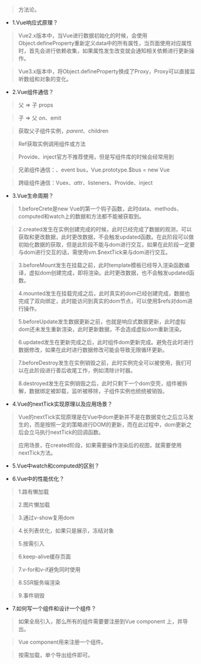 >方法论。

- 1.Vue响应式原理？

>Vue2.x版本中，当Vue进行数据初始化的时候，会使用Object.defineProperty重新定义data中的所有属性，当页面使用对应属性时，首先会进行依赖收集，如果属性发生改变就会通知相关依赖进行更新操作。

>Vue3.x版本中，将Object.defineProperty换成了Proxy，Proxy可以直接监听数组和对象的变化。

- 2.Vue组件通信？

>父 => 子 props

>子 => 父 $on、$emit

>获取父子组件实例，$parent、$children

>Ref获取实例调用组件或方法

>Provide、inject官方不推荐使用，但是写组件库的时候会经常用到

>兄弟组件通信：、event bus，Vue.prototype.$bus = new Vue

>跨级组件通信：Vuex、$attr、$listeners、Provide、inject

- 3.Vue生命周期？

>1.beforeCrete是new Vue的第一个钩子函数，此时data、methods、computed和watch上的数据和方法都不能被获取到。

>2.created发生在实例创建完成的时候，此时已经完成了数据的观测，可以获取和更改数据，此时更改数据，不会触发updated函数。在此阶段可以做初始化数据的获取，但是此阶段不能与dom进行交互，如果在此阶段一定要与dom进行交互的话，需使用vm.$nextTick来与dom进行交互。

>3.beforeMount发生在挂载之前，此时template模板已经导入渲染函数编译，虚拟dom创建完成，即将渲染。此时更改数据，也不会触发updated函数。

>4.mounted发生在挂载完成之后，此时真实的dom已经创建完成，数据也完成了双向绑定，此时能访问到真实的dom节点，可以使用$refs对dom进行操作。

>5.beforeUpdate发生数据更新之前，也就是响应式数据更新，此时虚拟dom还未发生重新渲染，此时更新数据，不会造成虚拟dom重新渲染。

>6.updated发生在更新完成之后，此时组件dom更新完成。避免在此时进行数据修改，如果在此时进行数据修改可能会导致无限循环更新。

>7.beforeDestroy发生在实例销毁之前，此时实例完全可以被使用，我们可以在此阶段进行善后收尾工作，例如清除计时器。

>8.destroyed发生在实例销毁之后，此时只剩下一个dom空壳，组件被拆解，数据绑定被卸载，监听被移除，子组件实例也统统被销毁。

- 4.Vue的nextTick实现原理以及应用场景？

>Vue的nextTick实现原理是在Vue中dom更新并不是在数据变化之后立马发生的，而是按照一定的策略进行DOM的更新，而在此过程中，dom更新之后会立马执行nextTick的回调函数。

>应用场景，在created阶段，如果需要操作渲染后的视图，就需要使用nextTick方法。

- 5.Vue中watch和computed的区别？

- 6.Vue中的性能优化？

>1.路有懒加载

>2.图片懒加载

>3.通过v-show复用dom

>4.长列表优化，如果只是展示，冻结对象

>5.按需引入

>6.keep-alive缓存页面

>7.v-for和v-if避免同时使用

>8.SSR服务端渲染

>9.事件销毁

- 7.如何写一个组件和设计一个组件？

>如果全局引入，那么所有的组件需要要注册到Vue component 上，并导出。

>Vue component用来注册一个组件。

>按需加载，单个导出组件即可。
